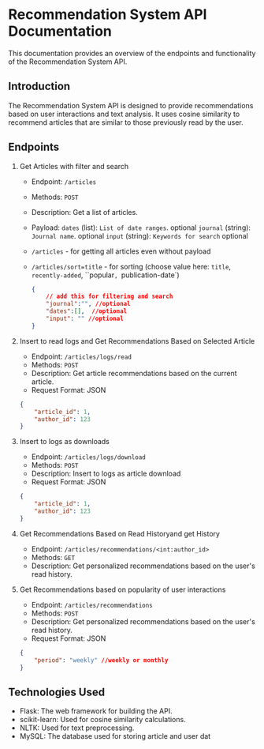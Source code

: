 # Recommendation System API Documentation

This documentation provides an overview of the endpoints and functionality of the Recommendation System API.

## Introduction

The Recommendation System API is designed to provide recommendations based on user interactions and text analysis. It uses cosine similarity to recommend articles that are similar to those previously read by the user.

## Endpoints
1. Get Articles with filter and search

    - Endpoint: `/articles`
    - Methods: `POST`
    - Description: Get a list of articles.
    - Payload: 
     `dates` (list): `List of date ranges`. optional
        `journal` (string): `Journal name`. optional 
        `input` (string): `Keywords for search` optional
 
    -  `/articles` - for getting all articles even without payload
    -  `/articles/sort=title` - for sorting (choose value here: `title`, `recently-added`, ``popular`, `publication-date`)
        ```json
        {
            // add this for filtering and search
            "journal":"", //optional
            "dates":[],  //optional
            "input": "" //optional
        }
        ```

2. Insert to read logs and Get Recommendations Based on Selected Article

    - Endpoint: `/articles/logs/read`
    - Methods: `POST`
    - Description: Get article recommendations based on the current article.
    - Request Format: JSON

    ```json
    {
        "article_id": 1,
        "author_id": 123
    }
    ```
3. Insert to logs as downloads

    - Endpoint: `/articles/logs/download`
    - Methods: `POST`
    - Description: Insert to logs as article download
    - Request Format: JSON

    ```json
    {
        "article_id": 1,
        "author_id": 123
    }
    ```


4. Get Recommendations Based on Read Historyand get History

    - Endpoint: `/articles/recommendations/<int:author_id>`
    - Methods: `GET`
    - Description: Get personalized recommendations based on the user's read history.


5. Get Recommendations based on popularity of user interactions
    - Endpoint: `/articles/recommendations`
    - Methods: `POST`
    - Description: Get personalized recommendations based on the user's read history.
    - Request Format: JSON

    ```json
    {
        "period": "weekly" //weekly or monthly
    }
    ```


## Technologies Used

- Flask: The web framework for building the API.
- scikit-learn: Used for cosine similarity calculations.
- NLTK: Used for text preprocessing.
- MySQL: The database used for storing article and user dat
